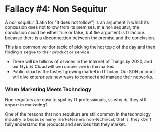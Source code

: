 # Fallacy #4: Non Sequitur

A *non sequitur* (Latin for "it does not follow") is an argument in which its conclusion does not follow from its premises. In a non sequitur, the conclusion could be either true or false, but the argument is fallacious because there is a disconnection between the premise and the conclusion.

This is a common vendor tactic of picking the hot topic of the day and then finding a segue to their product or service:

* There will be billions of devices in the Internet of Things by 2020, and our Hybrid Cloud will be number one in the market.
* Public cloud is the fastest growing market in IT today. Our SDN product will give enterprises new ways to connect and manage their networks.

### When Marketing Meets Technology

Non sequiturs are easy to spot by IT professionals, so why do they still appear in marketing?

One of the reasons that non sequiturs are still common in the technology industry is because many marketers are non-technical: that is, they don't fully understand the products and services that they market.

